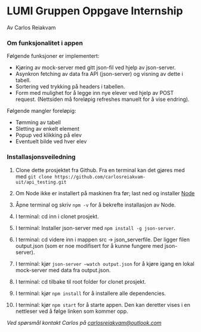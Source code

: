 # LUMI Gruppen Oppgave Internship

Av Carlos Reiakvam

### Om funksjonalitet i appen

Følgende funksjoner er implementert:

- Kjøring av mock-server med gitt json-fil ved hjelp av json-server.
- Asynkron fetching av data fra API (json-server) og visning av dette i tabell.
- Sortering ved trykking på headers i tabellen.
- Form med mulighet for å legge inn nye elever ved hjelp av POST request. 
 (Nettsiden må foreløpig refreshes manuelt for å vise endring).

Følgende mangler foreløpig:
- Tømming av tabell
- Sletting av enkelt element
- Popup ved klikking på elev
- Eventuelt bilde ved hver elev

### Installasjonsveiledning

1. Clone dette prosjektet fra Github. Fra en terminal kan det gjøres med med ```git clone https://github.com/carlosreiakvam-uit/api_testing.git```

2. Om Node ikke er installert på maskinen fra før; last ned og installer [Node](https://nodejs.org/en/download/)

3. Åpne terminal og skriv ```npm -v``` for å bekrefte installasjon av Node.

4. I terminal: cd inn i clonet prosjekt.

5. I terminal: Installer json-server med ```npm install -g json-server```.

6. I terminal: cd videre inn i mappen src -> json_serverfile. Der ligger filen output.json (som er noe modifisert for å kunne fungere med json-server).

7. I terminal: kjør ```json-server –watch output.json``` for å kjøre igang en lokal mock-server med data fra output.json.
8. I terminal: cd tilbake til root folder for clonet prosjekt.
9. I terminal: kjør ```npm install``` for å installere alle dependencies.
10. I terminal: kjør ```npm start``` for å starte appen. Den kan deretter vises i en nettleser ved å følge linken som kommer opp. 

*Ved spørsmål kontakt Carlos på carlosreiakvam@outlook.com*

